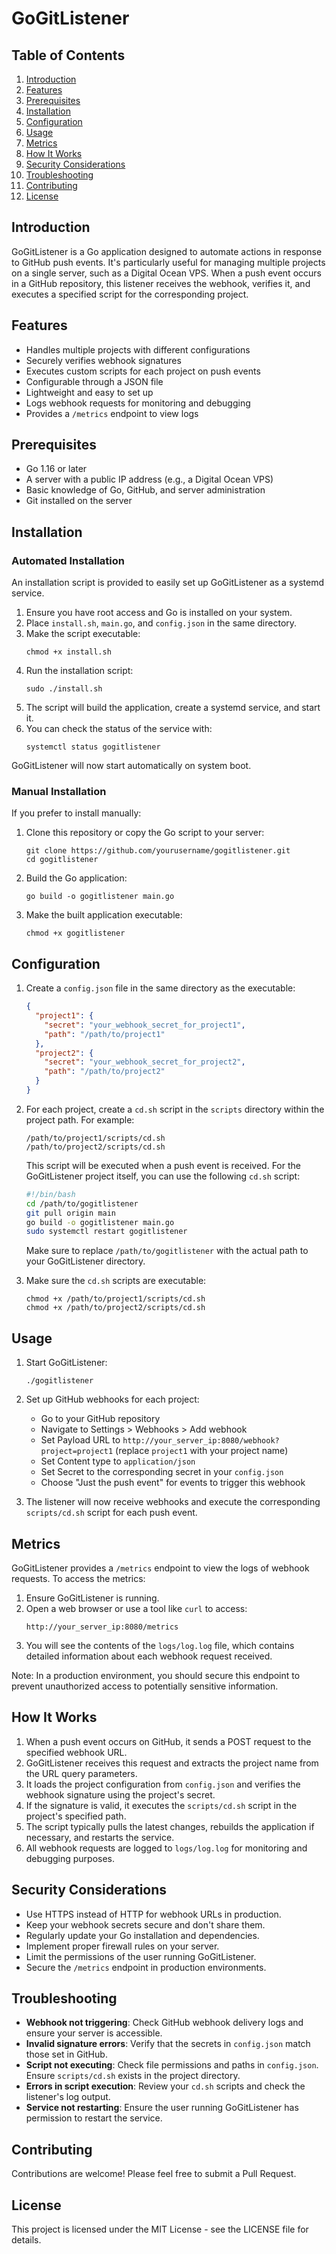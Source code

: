 # GoGitListener

## Table of Contents
1. [Introduction](#introduction)
2. [Features](#features)
3. [Prerequisites](#prerequisites)
4. [Installation](#installation)
5. [Configuration](#configuration)
6. [Usage](#usage)
7. [Metrics](#metrics)
8. [How It Works](#how-it-works)
9. [Security Considerations](#security-considerations)
10. [Troubleshooting](#troubleshooting)
11. [Contributing](#contributing)
12. [License](#license)

## Introduction

GoGitListener is a Go application designed to automate actions in response to GitHub push events. It's particularly useful for managing multiple projects on a single server, such as a Digital Ocean VPS. When a push event occurs in a GitHub repository, this listener receives the webhook, verifies it, and executes a specified script for the corresponding project.

## Features

- Handles multiple projects with different configurations
- Securely verifies webhook signatures
- Executes custom scripts for each project on push events
- Configurable through a JSON file
- Lightweight and easy to set up
- Logs webhook requests for monitoring and debugging
- Provides a `/metrics` endpoint to view logs

## Prerequisites

- Go 1.16 or later
- A server with a public IP address (e.g., a Digital Ocean VPS)
- Basic knowledge of Go, GitHub, and server administration
- Git installed on the server

## Installation

### Automated Installation

An installation script is provided to easily set up GoGitListener as a systemd service.

1. Ensure you have root access and Go is installed on your system.
2. Place `install.sh`, `main.go`, and `config.json` in the same directory.
3. Make the script executable:
   ```
   chmod +x install.sh
   ```
4. Run the installation script:
   ```
   sudo ./install.sh
   ```
5. The script will build the application, create a systemd service, and start it.
6. You can check the status of the service with:
   ```
   systemctl status gogitlistener
   ```

GoGitListener will now start automatically on system boot.

### Manual Installation

If you prefer to install manually:

1. Clone this repository or copy the Go script to your server:
   ```
   git clone https://github.com/yourusername/gogitlistener.git
   cd gogitlistener
   ```

2. Build the Go application:
   ```
   go build -o gogitlistener main.go
   ```

3. Make the built application executable:
   ```
   chmod +x gogitlistener
   ```

## Configuration

1. Create a `config.json` file in the same directory as the executable:
   ```json
   {
     "project1": {
       "secret": "your_webhook_secret_for_project1",
       "path": "/path/to/project1"
     },
     "project2": {
       "secret": "your_webhook_secret_for_project2",
       "path": "/path/to/project2"
     }
   }
   ```

2. For each project, create a `cd.sh` script in the `scripts` directory within the project path. For example:
   ```
   /path/to/project1/scripts/cd.sh
   /path/to/project2/scripts/cd.sh
   ```

   This script will be executed when a push event is received. For the GoGitListener project itself, you can use the following `cd.sh` script:

   ```bash
   #!/bin/bash
   cd /path/to/gogitlistener
   git pull origin main
   go build -o gogitlistener main.go
   sudo systemctl restart gogitlistener
   ```

   Make sure to replace `/path/to/gogitlistener` with the actual path to your GoGitListener directory.

3. Make sure the `cd.sh` scripts are executable:
   ```
   chmod +x /path/to/project1/scripts/cd.sh
   chmod +x /path/to/project2/scripts/cd.sh
   ```

## Usage

1. Start GoGitListener:
   ```
   ./gogitlistener
   ```

2. Set up GitHub webhooks for each project:
   - Go to your GitHub repository
   - Navigate to Settings > Webhooks > Add webhook
   - Set Payload URL to `http://your_server_ip:8080/webhook?project=project1` (replace `project1` with your project name)
   - Set Content type to `application/json`
   - Set Secret to the corresponding secret in your `config.json`
   - Choose "Just the push event" for events to trigger this webhook

3. The listener will now receive webhooks and execute the corresponding `scripts/cd.sh` script for each push event.

## Metrics

GoGitListener provides a `/metrics` endpoint to view the logs of webhook requests. To access the metrics:

1. Ensure GoGitListener is running.
2. Open a web browser or use a tool like `curl` to access:
   ```
   http://your_server_ip:8080/metrics
   ```
3. You will see the contents of the `logs/log.log` file, which contains detailed information about each webhook request received.

Note: In a production environment, you should secure this endpoint to prevent unauthorized access to potentially sensitive information.

## How It Works

1. When a push event occurs on GitHub, it sends a POST request to the specified webhook URL.
2. GoGitListener receives this request and extracts the project name from the URL query parameters.
3. It loads the project configuration from `config.json` and verifies the webhook signature using the project's secret.
4. If the signature is valid, it executes the `scripts/cd.sh` script in the project's specified path.
5. The script typically pulls the latest changes, rebuilds the application if necessary, and restarts the service.
6. All webhook requests are logged to `logs/log.log` for monitoring and debugging purposes.

## Security Considerations

- Use HTTPS instead of HTTP for webhook URLs in production.
- Keep your webhook secrets secure and don't share them.
- Regularly update your Go installation and dependencies.
- Implement proper firewall rules on your server.
- Limit the permissions of the user running GoGitListener.
- Secure the `/metrics` endpoint in production environments.

## Troubleshooting

- **Webhook not triggering**: Check GitHub webhook delivery logs and ensure your server is accessible.
- **Invalid signature errors**: Verify that the secrets in `config.json` match those set in GitHub.
- **Script not executing**: Check file permissions and paths in `config.json`. Ensure `scripts/cd.sh` exists in the project directory.
- **Errors in script execution**: Review your `cd.sh` scripts and check the listener's log output.
- **Service not restarting**: Ensure the user running GoGitListener has permission to restart the service.

## Contributing

Contributions are welcome! Please feel free to submit a Pull Request.

## License

This project is licensed under the MIT License - see the LICENSE file for details.